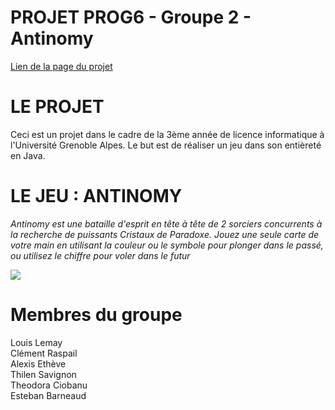 # PROJET PROG6 - Groupe 2 - Antinomy

[Lien de la page du projet](https://prog6.gricad-pages.univ-grenoble-alpes.fr/prog6_projet_2022-2023/)<br>

# LE PROJET
Ceci est un projet dans le cadre de la 3ème année de licence informatique à l'Université Grenoble Alpes.
Le but est de réaliser un jeu dans son entièreté en Java.

# LE JEU : ANTINOMY

*Antinomy est une bataille d'esprit en tête à tête de 2 sorciers concurrents à la recherche de puissants Cristaux de Paradoxe. Jouez une seule carte de votre main en utilisant la couleur ou le symbole pour plonger dans le passé, ou utilisez le chiffre pour voler dans le futur*

![](https://media.discordapp.net/attachments/834919328477610034/1110839784949170206/image.png?width=1936&height=1138)


# Membres du groupe


Louis Lemay<br>
Clément Raspail<br>
Alexis Ethève<br>
Thilen Savignon<br>
Theodora Ciobanu<br>
Esteban Barneaud<br>

